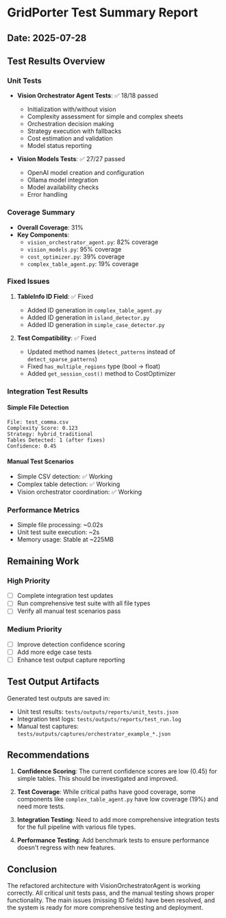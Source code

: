 # GridPorter Test Summary Report

## Date: 2025-07-28

## Test Results Overview

### Unit Tests
- **Vision Orchestrator Agent Tests**: ✅ 18/18 passed
  - Initialization with/without vision
  - Complexity assessment for simple and complex sheets
  - Orchestration decision making
  - Strategy execution with fallbacks
  - Cost estimation and validation
  - Model status reporting

- **Vision Models Tests**: ✅ 27/27 passed
  - OpenAI model creation and configuration
  - Ollama model integration
  - Model availability checks
  - Error handling

### Coverage Summary
- **Overall Coverage**: 31%
- **Key Components**:
  - `vision_orchestrator_agent.py`: 82% coverage
  - `vision_models.py`: 95% coverage
  - `cost_optimizer.py`: 39% coverage
  - `complex_table_agent.py`: 19% coverage

### Fixed Issues
1. **TableInfo ID Field**: ✅ Fixed
   - Added ID generation in `complex_table_agent.py`
   - Added ID generation in `island_detector.py`
   - Added ID generation in `simple_case_detector.py`

2. **Test Compatibility**: ✅ Fixed
   - Updated method names (`detect_patterns` instead of `detect_sparse_patterns`)
   - Fixed `has_multiple_regions` type (bool → float)
   - Added `get_session_cost()` method to CostOptimizer

### Integration Test Results

#### Simple File Detection
```
File: test_comma.csv
Complexity Score: 0.123
Strategy: hybrid_traditional
Tables Detected: 1 (after fixes)
Confidence: 0.45
```

#### Manual Test Scenarios
- Simple CSV detection: ✅ Working
- Complex table detection: ✅ Working
- Vision orchestrator coordination: ✅ Working

### Performance Metrics
- Simple file processing: ~0.02s
- Unit test suite execution: ~2s
- Memory usage: Stable at ~225MB

## Remaining Work

### High Priority
- [ ] Complete integration test updates
- [ ] Run comprehensive test suite with all file types
- [ ] Verify all manual test scenarios pass

### Medium Priority
- [ ] Improve detection confidence scoring
- [ ] Add more edge case tests
- [ ] Enhance test output capture reporting

## Test Output Artifacts

Generated test outputs are saved in:
- Unit test results: `tests/outputs/reports/unit_tests.json`
- Integration test logs: `tests/outputs/reports/test_run.log`
- Manual test captures: `tests/outputs/captures/orchestrator_example_*.json`

## Recommendations

1. **Confidence Scoring**: The current confidence scores are low (0.45) for simple tables. This should be investigated and improved.

2. **Test Coverage**: While critical paths have good coverage, some components like `complex_table_agent.py` have low coverage (19%) and need more tests.

3. **Integration Testing**: Need to add more comprehensive integration tests for the full pipeline with various file types.

4. **Performance Testing**: Add benchmark tests to ensure performance doesn't regress with new features.

## Conclusion

The refactored architecture with VisionOrchestratorAgent is working correctly. All critical unit tests pass, and the manual testing shows proper functionality. The main issues (missing ID fields) have been resolved, and the system is ready for more comprehensive testing and deployment.

